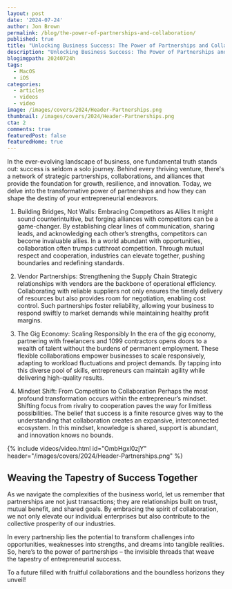 ```yaml
---
layout: post
date: '2024-07-24'
author: Jon Brown
permalink: /blog/the-power-of-partnerships-and-collaboration/
published: true
title: "Unlocking Business Success: The Power of Partnerships and Collaboration!"
description: "Unlocking Business Success: The Power of Partnerships and Collaboration!"
blogimgpath: 20240724h
tags:
  - MacOS
  - iOS
categories:
  - articles
  - videos
  - video
image: /images/covers/2024/Header-Partnerships.png
thumbnail: /images/covers/2024/Header-Partnerships.png
cta: 2
comments: true
featuredPost: false
featuredHome: true
---
```

In the ever-evolving landscape of business, one fundamental truth stands out: success is seldom a solo journey. Behind every thriving venture, there's a network of strategic partnerships, collaborations, and alliances that provide the foundation for growth, resilience, and innovation. Today, we delve into the transformative power of partnerships and how they can shape the destiny of your entrepreneurial endeavors.

1. Building Bridges, Not Walls: Embracing Competitors as Allies
It might sound counterintuitive, but forging alliances with competitors can be a game-changer. By establishing clear lines of communication, sharing leads, and acknowledging each other’s strengths, competitors can become invaluable allies. In a world abundant with opportunities, collaboration often trumps cutthroat competition. Through mutual respect and cooperation, industries can elevate together, pushing boundaries and redefining standards.

2. Vendor Partnerships: Strengthening the Supply Chain
Strategic relationships with vendors are the backbone of operational efficiency. Collaborating with reliable suppliers not only ensures the timely delivery of resources but also provides room for negotiation, enabling cost control. Such partnerships foster reliability, allowing your business to respond swiftly to market demands while maintaining healthy profit margins.

3. The Gig Economy: Scaling Responsibly
In the era of the gig economy, partnering with freelancers and 1099 contractors opens doors to a wealth of talent without the burdens of permanent employment. These flexible collaborations empower businesses to scale responsively, adapting to workload fluctuations and project demands. By tapping into this diverse pool of skills, entrepreneurs can maintain agility while delivering high-quality results.

4. Mindset Shift: From Competition to Collaboration
Perhaps the most profound transformation occurs within the entrepreneur’s mindset. Shifting focus from rivalry to cooperation paves the way for limitless possibilities. The belief that success is a finite resource gives way to the understanding that collaboration creates an expansive, interconnected ecosystem. In this mindset, knowledge is shared, support is abundant, and innovation knows no bounds.

{% include videos/video.html id="OmbHgxI0zjY" header="/images/covers/2024/Header-Partnerships.png" %}

## Weaving the Tapestry of Success Together

As we navigate the complexities of the business world, let us remember that partnerships are not just transactions; they are relationships built on trust, mutual benefit, and shared goals. By embracing the spirit of collaboration, we not only elevate our individual enterprises but also contribute to the collective prosperity of our industries.

In every partnership lies the potential to transform challenges into opportunities, weaknesses into strengths, and dreams into tangible realities. So, here’s to the power of partnerships – the invisible threads that weave the tapestry of entrepreneurial success.

To a future filled with fruitful collaborations and the boundless horizons they unveil!